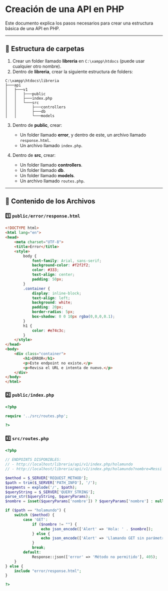 # Creación de una API en PHP

Este documento explica los pasos necesarios para crear una estructura básica de una API en PHP.

---

## 📂 Estructura de carpetas

1. Crear un folder llamado **libreria** en `C:\xampp\htdocs` (puede usar cualquier otro nombre).
2. Dentro de **libreria**, crear la siguiente estructura de folders:

```
C:\xampp\htdocs\libreria
├───api
│   ├───v1
│   │   ├───public
│   │   ├───index.php
│   │   └───src
│   │       ├───controllers
│   │       ├───db
│   │       └───models
```

3. Dentro de **public**, crear:
   - Un folder llamado **error**, y dentro de este, un archivo llamado `response.html`.
   - Un archivo llamado `index.php`.

4. Dentro de **src**, crear:
   - Un folder llamado **controllers**.
   - Un folder llamado **db**.
   - Un folder llamado **models**.
   - Un archivo llamado `routes.php`.

---

## 📄 Contenido de los Archivos

### 1️⃣ `public/error/response.html`

```html
<!DOCTYPE html>
<html lang="en">
<head>
    <meta charset="UTF-8">
    <title>Error</title>
    <style>
        body {
            font-family: Arial, sans-serif;
            background-color: #f2f2f2;
            color: #333;
            text-align: center;
            padding: 50px;
        }
        .container {
            display: inline-block;
            text-align: left;
            background: white;
            padding: 20px;
            border-radius: 5px;
            box-shadow: 0 0 10px rgba(0,0,0,0.1);
        }
        h1 {
            color: #e74c3c;
        }
    </style>
</head>
<body>
    <div class="container">
        <h1>ERROR</h1>
        <p>Este endpoint no existe.</p>
        <p>Revisa el URL e intenta de nuevo.</p>
    </div>
</body>
</html>
```

### 2️⃣ `public/index.php`

```php
<?php

require '../src/routes.php';

?>
```

### 3️⃣ `src/routes.php`

```php
<?php

// ENDPOINTS DISPONIBLES:
// - http://localhost/libreria/api/v1/index.php/holamundo
// - http://localhost/libreria/api/v1/index.php/holamundo?nombre=Messi

$method = $_SERVER['REQUEST_METHOD'];
$path = trim($_SERVER['PATH_INFO'], '/');
$segments = explode('/', $path);
$queryString = $_SERVER['QUERY_STRING'];
parse_str($queryString, $queryParams);
$nombre = isset($queryParams['nombre']) ? $queryParams['nombre'] : null;

if ($path == "holamundo") {
    switch ($method) {
        case 'GET':
            if ($nombre != "") {
                echo json_encode(['Alert' => 'Hola: ' . $nombre]);
            } else {
                echo json_encode(['Alert' => 'Llamando GET sin parámetros']);
            }
            break;
        default:
            Response::json(['error' => 'Método no permitido'], 405);
    }
} else {
    include "error/response.html";
}

?>
```

